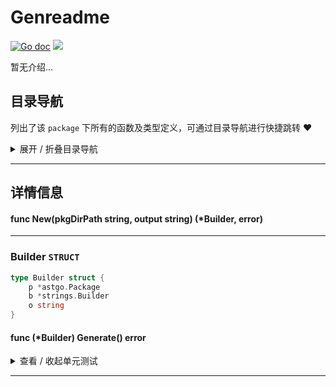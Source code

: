 # Genreadme

[![Go doc](https://img.shields.io/badge/go.dev-reference-brightgreen?logo=go&logoColor=white&style=flat)](https://pkg.go.dev/github.com/kercylan98/minotaur)
![](https://img.shields.io/badge/Email-kercylan@gmail.com-green.svg?style=flat)

暂无介绍...


## 目录导航
列出了该 `package` 下所有的函数及类型定义，可通过目录导航进行快捷跳转 ❤️
<details>
<summary>展开 / 折叠目录导航</summary>


> 包级函数定义

|函数名称|描述
|:--|:--
|[New](#New)|暂无描述...


> 类型定义

|类型|名称|描述
|:--|:--|:--
|`STRUCT`|[Builder](#struct_Builder)|暂无描述...

</details>


***
## 详情信息
#### func New(pkgDirPath string, output string) (*Builder,  error)
<span id="New"></span>

***
<span id="struct_Builder"></span>
### Builder `STRUCT`

```go
type Builder struct {
	p *astgo.Package
	b *strings.Builder
	o string
}
```
#### func (*Builder) Generate()  error
<details>
<summary>查看 / 收起单元测试</summary>


```go

func TestBuilder_Generate(t *testing.T) {
	filepath.Walk("D:/sources/minotaur", func(path string, info fs.FileInfo, err error) error {
		if !info.IsDir() {
			return nil
		}
		if strings.Contains(strings.TrimPrefix(path, "D:/sources/minotaur"), ".") {
			return nil
		}
		b, err := New(path, filepath.Join(path, "README.md"))
		if err != nil {
			return nil
		}
		if err = b.Generate(); err != nil {
			panic(err)
		}
		return nil
	})
}

```


</details>


***
